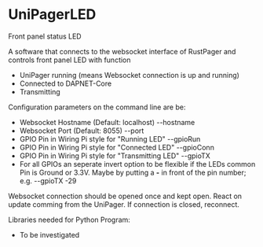 # UniPagerLED
Front panel status LED

A software that connects to the websocket interface of RustPager and controls front panel LED with function
* UniPager running (means Websocket connection is up and running)
* Connected to DAPNET-Core
* Transmitting

Configuration parameters on the command line are be:
* Websocket Hostname (Default: localhost) --hostname
* Websocket Port (Default: 8055) --port
* GPIO Pin in Wiring Pi style for "Running LED"  --gpioRun
* GPIO Pin in Wiring Pi style for "Connected LED" --gpioConn
* GPIO Pin in Wiring Pi style for "Transmitting LED" --gpioTX
* For all GPIOs an seperate invert option to be flexible if the LEDs common Pin is Ground or 3.3V. Maybe by putting a __-__ in front of the pin number; e.g. --gpioTX -29

Websocket connection should be opened once and kept open. React on update comming from the UniPager. If connection is closed, reconnect.

Libraries needed for Python Program:
* To be investigated

